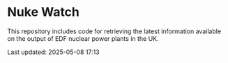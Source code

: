 # Nuke Watch

This repository includes code for retrieving the latest information available on the output of EDF nuclear power plants in the UK.

Last updated: 2025-05-08 17:13